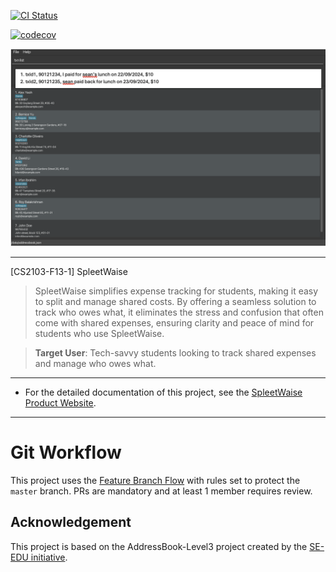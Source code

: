 [![CI Status](https://github.com/AY2425S1-CS2103-F13-1/tp/workflows/Java%20CI/badge.svg)](https://github.com/AY2425S1-CS2103-F13-1/tp/actions)

[![codecov](https://codecov.io/gh/AY2425S1-CS2103-F13-1/tp/graph/badge.svg?token=91MOH0UZHU)](https://codecov.io/gh/AY2425S1-CS2103-F13-1/tp)

![Ui](docs/images/Ui.png)

---
[CS2103-F13-1] SpleetWaise

> SpleetWaise simplifies expense tracking for students, making it easy to split
> and manage shared costs. By offering a seamless solution to track who owes what,
> it eliminates the stress and confusion that often come with shared expenses,
> ensuring clarity and peace of mind for students who use SpleetWaise.

> **Target User**: Tech-savvy students looking to track shared expenses and manage who owes what.

---

* For the detailed documentation of this project, see
  the [SpleetWaise Product Website](https://ay2425s1-cs2103-f13-1.github.io/tp/).

---

# Git Workflow

This project uses
the [Feature Branch Flow](https://nus-cs2103-ay2425s1.github.io/website/se-book-adapted/chapters/revisionControl.html#feature-branch-flow)
with rules set to protect the `master` branch. PRs are mandatory and at least 1 member requires review.

## Acknowledgement

This project is based on the AddressBook-Level3 project created by the [SE-EDU initiative](https://se-education.org).
